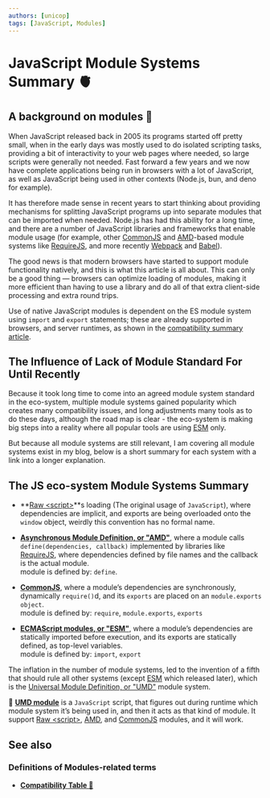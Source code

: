 ```yaml
---
authors: [unicop]
tags: [JavaScript, Modules]
---
```


# JavaScript Module Systems Summary 🫀

## A background on modules 🐾

When JavaScript released back in 2005 its programs started off pretty small, when in the early days was mostly used to do isolated scripting tasks, providing a bit of interactivity to your web pages where needed, so large scripts were generally not needed.
Fast forward a few years and we now have complete applications being run in browsers with a lot of JavaScript, as well as JavaScript being used in other contexts (Node.js, bun, and deno for example).

It has therefore made sense in recent years to start thinking about providing mechanisms for splitting JavaScript programs up into separate modules that can be imported when needed. Node.js has had this ability for a long time, and there are a number of JavaScript libraries and frameworks that enable module usage (for example, other [CommonJS](./commonjs.md) and [AMD](./amd.md)-based module systems like [RequireJS](https://requirejs.org), and more recently [Webpack](https://webpack.js.org) and [Babel](https://babeljs.io)).

The good news is that modern browsers have started to support module functionality natively, and this is what this article is all about. This can only be a good thing — browsers can optimize loading of modules, making it more efficient than having to use a library and do all of that extra client-side processing and extra round trips.

Use of native JavaScript modules is dependent on the ES module system using `import` and `export` statements; these are already supported in browsers, and server runtimes, as shown in the [compatibility summary article](./modules-compatibility.md).

## The Influence of Lack of Module Standard For Until Recently

Because it took long time to come into an agreed module system standard in the eco-system, multiple module systems gained popularity which creates many compatibility issues, and long adjustments many tools as to do these days, although the road map is clear - the eco-system is making big steps into a reality where all popular tools are using [ESM](./esm.md) only.

But because all module systems are still relevant, I am covering all module systems exist in my blog, below is a short summary for each system with a link into a longer explanation.

## The JS eco-system Module Systems Summary

- **[Raw <script\>](./raw.md)**s loading (The original usage of `JavaScript`), where dependencies are implicit, and exports are being overloaded onto the `window` object, weirdly this convention has no formal name.

- **[Asynchronous Module Definition, or "AMD"](./amd.md)**, where a module calls `define(dependencies, callback)` implemented by libraries like [RequireJS](https://requirejs.org/), where dependencies defined by file names and the callback is the actual module. <br /> module is defined by: `define`.

- **[CommonJS](./commonjs.md)**, where a module’s dependencies are synchronously, dynamically `require()`d, and its `exports` are placed on an `module.exports object`. <br /> module is defined by: `require`, `module.exports`, `exports`

- **[ECMAScript modules, or "ESM"](./esm.md)**, where a module’s dependencies are statically imported before execution, and its exports are statically defined, as top-level variables. <br/>module is defined by: `import`, `export`

The inflation in the number of module systems, led to the invention of a fifth that should rule all other systems (except [ESM](./esm.md) which released later), which is the [Universal Module Definition, or "UMD"](./umd.md) module system.

🧩 **[UMD module](./umd.md)** is a `JavaScript` script, that figures out during runtime which module system it’s being used in, and then it acts as that kind of module. It support [Raw <script\>](./raw.md), [AMD](./amd.md), and [CommonJS](./commonjs.md) modules, and it will work.

## See also

### Definitions of Modules-related terms

- **[Compatibility Table 📐](./modules-compatibility.md)**
